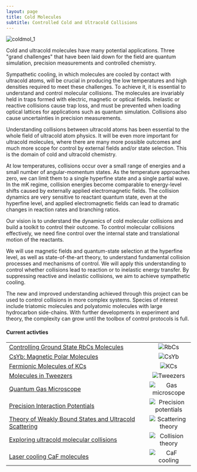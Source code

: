 ```yaml
---
layout: page
title: Cold Molecules
subtitle: Controlled Cold and Ultracold Collisions
---
```


<img src="coldmol/img/coldmol_1.png" alt="coldmol_1" />

Cold and ultracold molecules have many potential applications. Three "grand challenges" that have been laid down for the field are quantum simulation, precision measurements and controlled chemistry.

Sympathetic cooling, in which molecules are cooled by contact with ultracold atoms, will be crucial in producing the low temperatures and high densities required to meet these challenges. To achieve it, it is essential to understand and control molecular collisions. The molecules are invariably held in traps formed with electric, magnetic or optical fields. Inelastic or reactive collisions cause trap loss, and must be prevented when loading optical lattices for applications such as quantum simulation. Collisions also cause uncertainties in precision measurements.

Understanding collisions between ultracold atoms has been essential to the whole field of ultracold atom physics. It will be even more important for ultracold molecules, where there are many more possible outcomes and much more scope for control by external fields and/or state selection. This is the domain of cold and ultracold chemistry.

At low temperatures, collisions occur over a small range of energies and a small number of angular-momentum states. As the temperature approaches zero, we can limit them to a single hyperfine state and a single partial wave. In the mK regime, collision energies become comparable to energy-level shifts caused by externally applied electromagnetic fields. The collision dynamics are very sensitive to reactant quantum state, even at the hyperfine level, and applied electromagnetic fields can lead to dramatic changes in reaction rates and branching ratios.

Our vision is to understand the dynamics of cold molecular collisions and build a toolkit to control their outcome. To control molecular collisions effectively, we need fine control over the internal state and translational motion of the reactants.

We will use magnetic fields and quantum-state selection at the hyperfine level, as well as state-of-the-art theory, to understand fundamental collision processes and mechanisms of control. We will apply this understanding to control whether collisions lead to reaction or to inelastic energy transfer. By suppressing reactive and inelastic collisions, we aim to achieve sympathetic cooling.

The new and improved understanding achieved through this project can be used to control collisions in more complex systems. Species of interest include triatomic molecules and polyatomic molecules with large hydrocarbon side-chains. With further developments in experiment and theory, the complexity can grow until the toolbox of control protocols is full.

<h4> Current activties </h4>

<table border=0>
    <tr>
        <td>
            <a href="/research/coldmol/groundstate">Controlling Ground State RbCs Molecules</a>
        </td>
        <td width=105 align=center><img src="coldmol/groundstate/img/rbcs.jpg" alt="RbCs"/></td>
    </tr>
    <tr>
        <td>
            <a href="/research/coldmol/polar">CsYb: Magnetic Polar Molecules</a>
        </td>
        <td width=105 align=center><img src="coldmol/polar/img/csyb.jpg" alt="CsYb"/></td>
    </tr>
    <tr>
        <td>
            <a href="/research/coldmol/fermionic">Fermionic Molecules of KCs</a>
        </td>
        <td width=105 align=center><img src="coldmol/fermionic/img/kcs.jpg" alt="KCs"/></td>
    </tr>
    <tr>
        <td>
            <a href="/research/coldmol/tweezers">Molecules in Tweezers</a>
        </td>
        <td width=105 align=center><img src="coldmol/tweezers/img/tweezers.jpg" alt="Tweezers"/></td>
    </tr>
    <tr>
        <td>
            <a href="/research/coldmol/microscope">Quantum Gas Microscope</a>
        </td>
        <td width=105 align=center><img src="coldmol/microscope/img/microscope.jpg" alt="Gas microscope"/></td>
    </tr>
    <tr>
        <td>
            <a href="/research/coldmol/potentials">Precision Interaction Potentials</a>
        </td>
        <td width=105 align=center><img src="coldmol/potentials/img/prec_pot.jpg" alt="Precision potentials"/></td>
    </tr>
     <tr>
        <td>
            <a href="/research/coldmol/scattering">Theory of Weakly Bound States and Ultracold Scattering</a>
        </td>
        <td width=105 align=center><img src="coldmol/scattering/img/scattering.jpg" alt="Scattering theory"/></td>
    </tr>
    <tr>
        <td>
            <a href="/research/coldmol/collisions">Exploring ultracold molecular collisions</a>
        </td>
        <td width=105 align=center><img src="coldmol/collisions/img/collisions.jpg" alt="Collision theory"/></td>
    </tr>
    <tr>
        <td>
            <a href="/research/coldmol/cafcool">Laser cooling CaF molecules</a>
        </td>
        <td width=105 align=center><img src="coldmol/cafcool/img/cafcool.jpg" alt="CaF cooling"/></td>
    </tr>   
</table>

